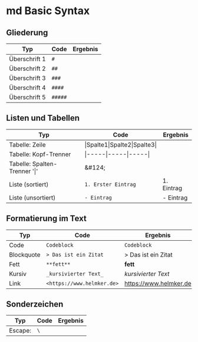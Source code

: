 # md Basic Syntax

## Gliederung
|Typ|Code|Ergebnis|
|---------------|--------------------------|----------------------------|
|Überschrift 1|`#`||
|Überschrift 2|`##`||
|Überschrift 3|`###`||
|Überschrift 4|`####`||
|Überschrift 5|`#####`||


## Listen und Tabellen
|Typ|Code|Ergebnis|
|---------------|--------------------------|----------------------------|
|Tabelle: Zeile|&#124;Spalte1&#124;Spalte2&#124;Spalte3&#124;||
|Tabelle: Kopf-Trenner|&#124;-----&#124;-----&#124;-----&#124;||
|Tabelle: Spalten-Trenner '\|'|\&#124;|||
|Liste (sortiert)|`1. Erster Eintrag`|1. Eintrag|
|Liste (unsortiert)|`- Eintrag` |- Eintrag|

## Formatierung im Text
|Typ|Code|Ergebnis|
|---------------|--------------------------|----------------------------|
|Code| ``Codeblock``|`Codeblock`|
|Blockquote|`> Das ist ein Zitat`|> Das ist ein Zitat|
|Fett|`**fett**`|**fett**|
|Kursiv|`_kursivierter Text_`|_kursivierter Text_|
|Link|`<https://www.helmker.de>`|<https://www.helmker.de>|

## Sonderzeichen
|Typ|Code|Ergebnis|
|---------------|--------------------------|----------------------------|
|Escape: |`\`|||
